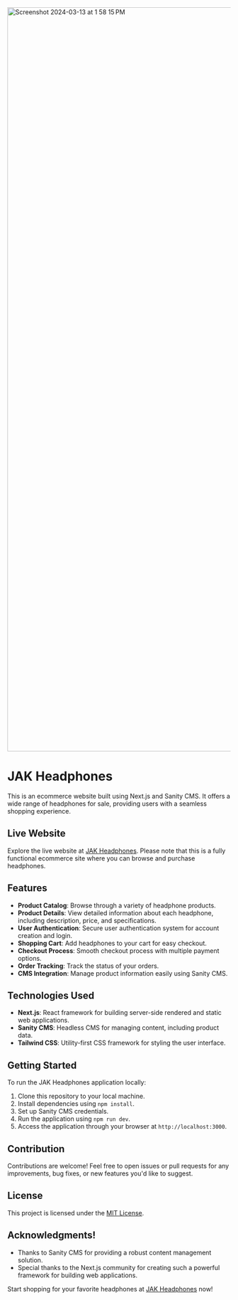 <img width="1674" alt="Screenshot 2024-03-13 at 1 58 15 PM" src="https://github.com/Joelisking/heaphones-ecommerce/assets/93987931/2a5525bc-a59c-424d-8cfe-00f5aa01970c">

# JAK Headphones

This is an ecommerce website built using Next.js and Sanity CMS. It offers a wide range of headphones for sale, providing users with a seamless shopping experience.

## Live Website

Explore the live website at [JAK Headphones](https://jak-headphones.vercel.app/). Please note that this is a fully functional ecommerce site where you can browse and purchase headphones.

## Features

- **Product Catalog**: Browse through a variety of headphone products.
- **Product Details**: View detailed information about each headphone, including description, price, and specifications.
- **User Authentication**: Secure user authentication system for account creation and login.
- **Shopping Cart**: Add headphones to your cart for easy checkout.
- **Checkout Process**: Smooth checkout process with multiple payment options.
- **Order Tracking**: Track the status of your orders.
- **CMS Integration**: Manage product information easily using Sanity CMS.

## Technologies Used

- **Next.js**: React framework for building server-side rendered and static web applications.
- **Sanity CMS**: Headless CMS for managing content, including product data.
- **Tailwind CSS**: Utility-first CSS framework for styling the user interface.

## Getting Started

To run the JAK Headphones application locally:

1. Clone this repository to your local machine.
2. Install dependencies using `npm install`.
3. Set up Sanity CMS credentials.
4. Run the application using `npm run dev`.
5. Access the application through your browser at `http://localhost:3000`.

## Contribution

Contributions are welcome! Feel free to open issues or pull requests for any improvements, bug fixes, or new features you'd like to suggest.

## License

This project is licensed under the [MIT License](LICENSE).

## Acknowledgments!

- Thanks to Sanity CMS for providing a robust content management solution.
- Special thanks to the Next.js community for creating such a powerful framework for building web applications.

Start shopping for your favorite headphones at [JAK Headphones](https://jak-heaphones.vercel.app/) now!
